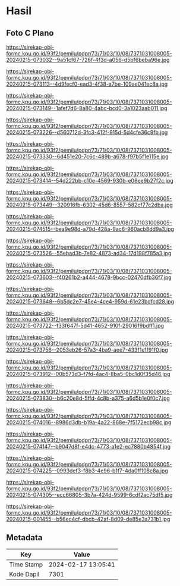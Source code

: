 # Hasil

## Foto C Plano

https://sirekap-obj-formc.kpu.go.id/93f2/pemilu/pdpr/73/71/03/10/08/7371031008005-20240215-073032--9a51cf67-726f-4f3d-a056-d5bf6beba96e.jpg

https://sirekap-obj-formc.kpu.go.id/93f2/pemilu/pdpr/73/71/03/10/08/7371031008005-20240215-073113--4d9fecf0-ead3-4f38-a7be-109ae041ec8a.jpg

https://sirekap-obj-formc.kpu.go.id/93f2/pemilu/pdpr/73/71/03/10/08/7371031008005-20240215-073149--1afef7d6-8a80-4abc-bcd0-3a1023aab011.jpg

https://sirekap-obj-formc.kpu.go.id/93f2/pemilu/pdpr/73/71/03/10/08/7371031008005-20240215-073226--d560712d-3fc3-412f-915d-5d4cfe36c9fb.jpg

https://sirekap-obj-formc.kpu.go.id/93f2/pemilu/pdpr/73/71/03/10/08/7371031008005-20240215-073330--6d451e20-7c6c-489b-a678-f97b5f1e115e.jpg

https://sirekap-obj-formc.kpu.go.id/93f2/pemilu/pdpr/73/71/03/10/08/7371031008005-20240215-073414--54d222bb-c10e-4569-930b-e06ee9b27f2c.jpg

https://sirekap-obj-formc.kpu.go.id/93f2/pemilu/pdpr/73/71/03/10/08/7371031008005-20240215-073449--320916fb-6302-45d6-8557-582cf77c2dba.jpg

https://sirekap-obj-formc.kpu.go.id/93f2/pemilu/pdpr/73/71/03/10/08/7371031008005-20240215-074515--bea9e98d-a79d-428a-9ac6-960acb8dd9a3.jpg

https://sirekap-obj-formc.kpu.go.id/93f2/pemilu/pdpr/73/71/03/10/08/7371031008005-20240215-073526--55ebad3b-7e82-4873-ad34-17d198f785a3.jpg

https://sirekap-obj-formc.kpu.go.id/93f2/pemilu/pdpr/73/71/03/10/08/7371031008005-20240215-073603--f40261b2-a444-4678-9bcc-02470dfb36f7.jpg

https://sirekap-obj-formc.kpu.go.id/93f2/pemilu/pdpr/73/71/03/10/08/7371031008005-20240215-073648--6b5dc2e7-45e4-4ce4-959d-61e23bdfcd28.jpg

https://sirekap-obj-formc.kpu.go.id/93f2/pemilu/pdpr/73/71/03/10/08/7371031008005-20240215-073722--f33f647f-5d41-4652-910f-2901619bdff1.jpg

https://sirekap-obj-formc.kpu.go.id/93f2/pemilu/pdpr/73/71/03/10/08/7371031008005-20240215-073756--2053eb26-57a3-4ba9-aee7-433f1e1f91f0.jpg

https://sirekap-obj-formc.kpu.go.id/93f2/pemilu/pdpr/73/71/03/10/08/7371031008005-20240215-073912--00b573d3-f7fd-4ac4-8ba5-0bc1d0f35d46.jpg

https://sirekap-obj-formc.kpu.go.id/93f2/pemilu/pdpr/73/71/03/10/08/7371031008005-20240215-073830--b6c20e8d-5ffd-4c8b-a375-a6d5b1e0f0c7.jpg

https://sirekap-obj-formc.kpu.go.id/93f2/pemilu/pdpr/73/71/03/10/08/7371031008005-20240215-074016--8986d3db-b19a-4a22-868e-7f5172ecb98c.jpg

https://sirekap-obj-formc.kpu.go.id/93f2/pemilu/pdpr/73/71/03/10/08/7371031008005-20240215-074147--b9047d8f-e4dc-4773-a1e2-ec7880b4854f.jpg

https://sirekap-obj-formc.kpu.go.id/93f2/pemilu/pdpr/73/71/03/10/08/7371031008005-20240215-074225--0993def3-f8b3-4e96-b1f7-4da0ff108c8a.jpg

https://sirekap-obj-formc.kpu.go.id/93f2/pemilu/pdpr/73/71/03/10/08/7371031008005-20240215-074305--ecc66805-3b7a-424d-9599-6cdf2ac75df5.jpg

https://sirekap-obj-formc.kpu.go.id/93f2/pemilu/pdpr/73/71/03/10/08/7371031008005-20240215-001455--b56ec4cf-dbcb-42af-8d09-de85e3a731b1.jpg


## Metadata

| Key        | Value               |
| ---------- | ------------------- |
| Time Stamp | 2024-02-17 13:05:41 |
| Kode Dapil | 7301                |



